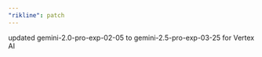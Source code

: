 ```yaml
---
"rikline": patch
---
```


updated gemini-2.0-pro-exp-02-05 to gemini-2.5-pro-exp-03-25 for Vertex AI
